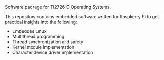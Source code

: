 Software package for TI2726-C Operating Systems.

This repository contains embedded software written for Raspberry Pi to get practical insights into the following:

- Embedded Linux
- Multithread programming
- Thread synchronization and safety
- Kernel module implementation
- Character device driver implementation
